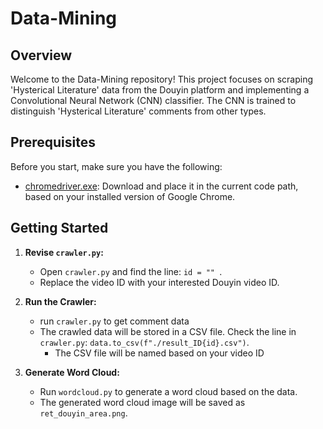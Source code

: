 # Data-Mining

## Overview

Welcome to the Data-Mining repository! This project focuses on scraping 'Hysterical Literature' data from the Douyin platform and implementing a Convolutional Neural Network (CNN) classifier. The CNN is trained to distinguish 'Hysterical Literature' comments from other types.
<!-- 发疯文学-->

## Prerequisites

Before you start, make sure you have the following:

- [chromedriver.exe](http://chromedriver.storage.googleapis.com/index.html): Download and place it in the current code path, based on your installed version of Google Chrome.

## Getting Started

1. **Revise `crawler.py`:**
   - Open `crawler.py` and find the line: `id = "" `.
   - Replace the video ID with your interested Douyin video ID.

2. **Run the Crawler:**
   - run `crawler.py` to get comment data
   - The crawled data will be stored in a CSV file. Check the line in `crawler.py`: `data.to_csv(f"./result_ID{id}.csv")`.
     - The CSV file will be named based on your video ID
       
4. **Generate Word Cloud:**
   - Run `wordcloud.py` to generate a word cloud based on the data.
   - The generated word cloud image will be saved as `ret_douyin_area.png`.



